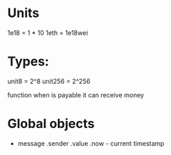 # Units
1e18 = 1 * 10
1eth = 1e18wei

# Types:
unit8 = 2^8
unit256 = 2^256

function when is payable it can receive money

# Global objects
- message
  .sender
  .value
  .now - current timestamp